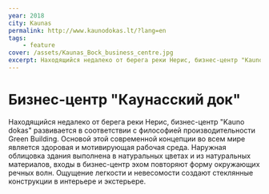 ```yaml
---
year: 2018
city: Kaunas
permalink: http://www.kaunodokas.lt/?lang=en
tags:
    - feature
cover: /assets/Kaunas_Вock_business_centre.jpg
excerpt: Находящийся недалеко от берега реки Нерис, бизнес-центр "Kauno dokas" полностью построен в соответствии с философией производительности Green Building. 
---
```


# Бизнес-центр "Каунасский док" 

Находящийся недалеко от берега реки Нерис, бизнес-центр "Kauno dokas" развивается в соответствии с философией производительности Green Building. Основой этой современной концепции во всем мире является здоровая и мотивирующая рабочая среда. Наружная облицовка здания выполнена в натуральных цветах и из натуральных материалов, входы в бизнес-центр эхом повторяют форму окружающих речных волн. Ощущение легкости и невесомости создают стеклянные конструкции в интерьере и экстерьере.

